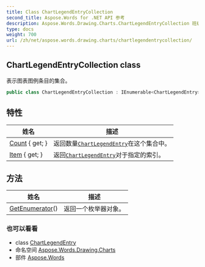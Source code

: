 ```yaml
---
title: Class ChartLegendEntryCollection
second_title: Aspose.Words for .NET API 参考
description: Aspose.Words.Drawing.Charts.ChartLegendEntryCollection 班级. 表示图表图例条目的集合
type: docs
weight: 700
url: /zh/net/aspose.words.drawing.charts/chartlegendentrycollection/
---
```

## ChartLegendEntryCollection class

表示图表图例条目的集合。

```csharp
public class ChartLegendEntryCollection : IEnumerable<ChartLegendEntry>
```

## 特性

| 姓名 | 描述 |
| --- | --- |
| [Count](../../aspose.words.drawing.charts/chartlegendentrycollection/count/) { get; } | 返回数量[`ChartLegendEntry`](../chartlegendentry/)在这个集合中。 |
| [Item](../../aspose.words.drawing.charts/chartlegendentrycollection/item/) { get; } | 返回[`ChartLegendEntry`](../chartlegendentry/)对于指定的索引。 |

## 方法

| 姓名 | 描述 |
| --- | --- |
| [GetEnumerator](../../aspose.words.drawing.charts/chartlegendentrycollection/getenumerator/)() | 返回一个枚举器对象。 |

### 也可以看看

* class [ChartLegendEntry](../chartlegendentry/)
* 命名空间 [Aspose.Words.Drawing.Charts](../../aspose.words.drawing.charts/)
* 部件 [Aspose.Words](../../)


